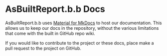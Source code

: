 # AsBuiltReport.b.b Docs

AsBuiltReport.b.b uses [Material for MkDocs](https://squidfunk.github.io/mkdocs-material/) to host our documentation.  This allows us to keep our docs in the repository, without the various limitations that come with the built in GitHub repo wiki.

If you would like to contribute to the project or these docs, place make a pull request to the project on GitHub.